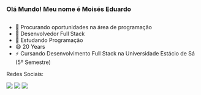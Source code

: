 ### Olá Mundo! Meu nome é Moisés Eduardo

##

- 🔭 Procurando oportunidades na área de programação
- 💼 Desenvolvedor Full Stack
- 🌱 Estudando Programação
- 😄 20 Years
- ⚡ Cursando Desenvolvimento Full Stack na Universidade Estácio de Sá (5º Semestre)


</div>
  Redes Sociais: 
  
  <a href="https://www.instagram.com/moises_e2/" target="_blank"><img src="https://img.shields.io/badge/-Instagram-%23E4405F?style=for-the-badge&logo=instagram&logoColor=white" target="_blank"></a>
  <a href = "mailto:moises.eduardogc@gmail.com"><img src="https://img.shields.io/badge/-Gmail-%23333?style=for-the-badge&logo=gmail&logoColor=white" target="_blank"></a>
  <a href="https://www.linkedin.com/in/mois%C3%A9s-eduardo-gomes-da-costa-a1972324b/" target="_blank"><img src="https://img.shields.io/badge/-LinkedIn-%230077B5?style=for-the-badge&logo=linkedin&logoColor=white" target="_blank"></a> 
  
</div>
